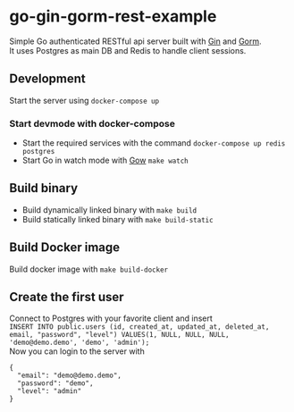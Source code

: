 # go-gin-gorm-rest-example

Simple Go authenticated RESTful api server built with [Gin](https://github.com/gin-gonic/gin) and [Gorm](https://github.com/go-gorm/gorm).<br>
It uses Postgres as main DB and Redis to handle client sessions.

## Development

Start the server using `docker-compose up`

### Start devmode with docker-compose
- Start the required services with the command `docker-compose up redis postgres`
- Start Go in watch mode with [Gow](https://github.com/mitranim/gow) `make watch`

## Build binary
- Build dynamically linked binary with `make build`
- Build statically linked binary with `make build-static`

## Build Docker image
Build docker image with `make build-docker`


## Create the first user
Connect to Postgres with your favorite client and insert<br>
`INSERT INTO public.users (id, created_at, updated_at, deleted_at, email, "password", "level") VALUES(1, NULL, NULL, NULL, 'demo@demo.demo', 'demo', 'admin');`<br>
Now you can login to the server with 
```
{
  "email": "demo@demo.demo",
  "password": "demo",
  "level": "admin"
}
```